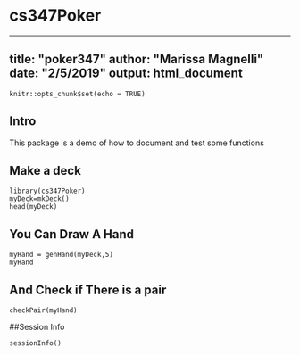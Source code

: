 # cs347Poker
---
title: "poker347"
author: "Marissa Magnelli"
date: "2/5/2019"
output: html_document
---

```{r setup, include=FALSE}
knitr::opts_chunk$set(echo = TRUE)
```

## Intro
This package is a demo of how to document and test some functions 


## Make a deck
```{r deck}
library(cs347Poker)
myDeck=mkDeck()
head(myDeck)
```

## You Can Draw A Hand
```{r hand}
myHand = genHand(myDeck,5)
myHand
```


## And Check if There is a pair
```{r checkPair}
checkPair(myHand)
```

##Session Info
```{r sess}
sessionInfo()
```


